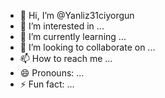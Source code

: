 - 👋 Hi, I’m @Yanliz31ciyorgun
- 👀 I’m interested in ...
- 🌱 I’m currently learning ...
- 💞️ I’m looking to collaborate on ...
- 📫 How to reach me ...
- 😄 Pronouns: ...
- ⚡ Fun fact: ...

<!---
Yanliz31ciyorgun/Yanliz31ciyorgun is a ✨ special ✨ repository because its `README.md` (this file) appears on your GitHub profile.
You can click the Preview link to take a look at your changes.
--->
